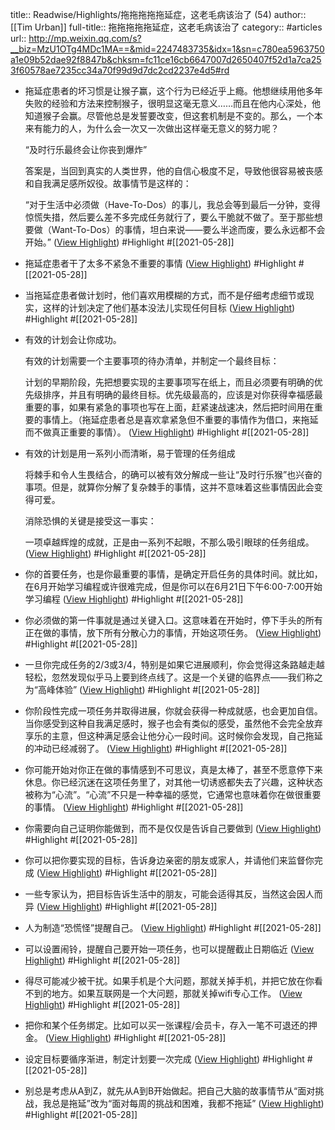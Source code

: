 title:: Readwise/Highlights/拖拖拖拖拖延症，这老毛病该治了 (54)
author:: [[Tim Urban]]
full-title:: 拖拖拖拖拖延症，这老毛病该治了
category:: #articles
url:: http://mp.weixin.qq.com/s?__biz=MzU1OTg4MDc1MA==&mid=2247483735&idx=1&sn=c780ea5963750a1e09b52dae92f8847b&chksm=fc11ce16cb6647007d2650407f52d1a7ca253f60578ae7235cc34a70f99d9d7dc2cd2237e4d5#rd

- 拖延症患者的坏习惯是让猴子赢，这个行为已经近乎上瘾。他想继续用他多年失败的经验和方法来控制猴子，很明显这毫无意义……而且在他内心深处，他知道猴子会赢。尽管他总是发誓要改变，但这套机制是不变的。那么，一个本来有能力的人，为什么会一次又一次做出这样毫无意义的努力呢？
  
  “及时行乐最终会让你丧到爆炸”
  
  答案是，当回到真实的人类世界，他的自信心极度不足，导致他很容易被丧感和自我满足感所奴役。故事情节是这样的：
  
  “对于生活中必须做（Have-To-Dos）的事儿，我总会等到最后一分钟，变得惊慌失措，然后要么差不多完成任务就行了，要么干脆就不做了。至于那些想要做（Want-To-Dos）的事情，坦白来说——要么半途而废，要么永远都不会开始。” ([View Highlight](https://instapaper.com/read/1415664041/16515937)) #Highlight #[[2021-05-28]]
- 拖延症患者干了太多不紧急不重要的事情 ([View Highlight](https://instapaper.com/read/1415664041/16515938)) #Highlight #[[2021-05-28]]
- 当拖延症患者做计划时，他们喜欢用模糊的方式，而不是仔细考虑细节或现实，这样的计划决定了他们基本没法儿实现任何目标 ([View Highlight](https://instapaper.com/read/1415664041/16515939)) #Highlight #[[2021-05-28]]
- 有效的计划会让你成功。
  
  有效的计划需要一个主要事项的待办清单，并制定一个最终目标：
  
  计划的早期阶段，先把想要实现的主要事项写在纸上，而且必须要有明确的优先级排序，并且有明确的最终目标。优先级最高的，应该是对你获得幸福感最重要的事，如果有紧急的事项也写在上面，赶紧速战速决，然后把时间用在重要的事情上。（拖延症患者总是喜欢拿紧急但不重要的事情作为借口，来拖延而不做真正重要的事情）。 ([View Highlight](https://instapaper.com/read/1415664041/16515943)) #Highlight #[[2021-05-28]]
- 有效的计划是用一系列小而清晰，易于管理的任务组成
  
  将棘手和令人生畏结合，的确可以被有效分解成一些让“及时行乐猴”也兴奋的事项。但是，就算你分解了复杂棘手的事情，这并不意味着这些事情因此会变得可爱。
  
  消除恐惧的关键是接受这一事实：
  
  一项卓越辉煌的成就，正是由一系列不起眼，不那么吸引眼球的任务组成。 ([View Highlight](https://instapaper.com/read/1415664041/16515946)) #Highlight #[[2021-05-28]]
- 你的首要任务，也是你最重要的事情，是确定开启任务的具体时间。就比如，在6月开始学习编程或许很难完成，但是你可以在6月21日下午6:00-7:00开始学习编程 ([View Highlight](https://instapaper.com/read/1415664041/16515951)) #Highlight #[[2021-05-28]]
- 你必须做的第一件事就是通过关键入口。这意味着在开始时，停下手头的所有正在做的事情，放下所有分散心力的事情，开始这项任务。 ([View Highlight](https://instapaper.com/read/1415664041/16515954)) #Highlight #[[2021-05-28]]
- 一旦你完成任务的2/3或3/4，特别是如果它进展顺利，你会觉得这条路越走越轻松，忽然发现似乎马上要到终点线了。这是一个关键的临界点——我们称之为“高峰体验” ([View Highlight](https://instapaper.com/read/1415664041/16515957)) #Highlight #[[2021-05-28]]
- 你阶段性完成一项任务并取得进展，你就会获得一种成就感，也会更加自信。当你感受到这种自我满足感时，猴子也会有类似的感受，虽然他不会完全放弃享乐的主意，但这种满足感会让他分心一段时间。这时候你会发现，自己拖延的冲动已经减弱了。 ([View Highlight](https://instapaper.com/read/1415664041/16515959)) #Highlight #[[2021-05-28]]
- 你可能开始对你正在做的事情感到不可思议，真是太棒了，甚至不愿意停下来休息。你已经沉迷在这项任务里了，对其他一切诱惑都失去了兴趣，这种状态被称为“心流”。“心流”不只是一种幸福的感觉，它通常也意味着你在做很重要的事情。 ([View Highlight](https://instapaper.com/read/1415664041/16515963)) #Highlight #[[2021-05-28]]
- 你需要向自己证明你能做到，而不是仅仅是告诉自己要做到 ([View Highlight](https://instapaper.com/read/1415664041/16515964)) #Highlight #[[2021-05-28]]
- 你可以把你要实现的目标，告诉身边亲密的朋友或家人，并请他们来监督你完成 ([View Highlight](https://instapaper.com/read/1415664041/16515968)) #Highlight #[[2021-05-28]]
- 一些专家认为，把目标告诉生活中的朋友，可能会适得其反，当然这会因人而异 ([View Highlight](https://instapaper.com/read/1415664041/16515969)) #Highlight #[[2021-05-28]]
- 人为制造“恐慌怪”提醒自己。 ([View Highlight](https://instapaper.com/read/1415664041/16515970)) #Highlight #[[2021-05-28]]
- 可以设置闹铃，提醒自己要开始一项任务，也可以提醒截止日期临近 ([View Highlight](https://instapaper.com/read/1415664041/16515973)) #Highlight #[[2021-05-28]]
- 得尽可能减少被干扰。如果手机是个大问题，那就关掉手机，并把它放在你看不到的地方。如果互联网是一个大问题，那就关掉wifi专心工作。 ([View Highlight](https://instapaper.com/read/1415664041/16515975)) #Highlight #[[2021-05-28]]
- 把你和某个任务绑定。比如可以买一张课程/会员卡，存入一笔不可退还的押金。 ([View Highlight](https://instapaper.com/read/1415664041/16515977)) #Highlight #[[2021-05-28]]
- 设定目标要循序渐进，制定计划要一次完成 ([View Highlight](https://instapaper.com/read/1415664041/16515978)) #Highlight #[[2021-05-28]]
- 别总是考虑从A到Z，就先从A到B开始做起。把自己大脑的故事情节从“面对挑战，我总是拖延”改为“面对每周的挑战和困难，我都不拖延” ([View Highlight](https://instapaper.com/read/1415664041/16515979)) #Highlight #[[2021-05-28]]